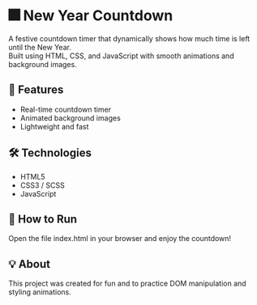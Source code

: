 # 🎆 New Year Countdown

A festive countdown timer that dynamically shows how much time is left until the New Year.  
Built using HTML, CSS, and JavaScript with smooth animations and background images.

## 🌟 Features
- Real-time countdown timer  
- Animated background images  
- Lightweight and fast  

## 🛠️ Technologies
- HTML5  
- CSS3 / SCSS  
- JavaScript  

## 🚀 How to Run
Open the file index.html in your browser and enjoy the countdown!

## 💡 About
This project was created for fun and to practice DOM manipulation and styling animations.


